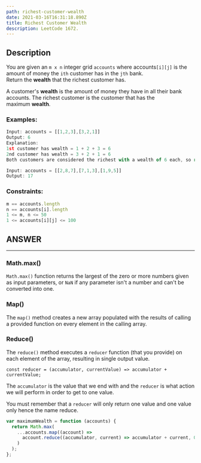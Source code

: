 ```yaml
---
path: richest-customer-wealth
date: 2021-03-16T16:31:18.890Z
title: Richest Customer Wealth
description: LeetCode 1672.
---
```

## Description

You are given an `m x n` integer grid `accounts` where accounts`[i][j]` is the amount of money the `ith` customer has in the `jth` bank. Return the **wealth** that the richest customer has.

A customer's **wealth** is the amount of money they have in all their bank accounts. The richest customer is the customer that has the maximum **wealth**.

### Examples:

```js
Input: accounts = [[1,2,3],[3,2,1]]
Output: 6
Explanation:
1st customer has wealth = 1 + 2 + 3 = 6
2nd customer has wealth = 3 + 2 + 1 = 6
Both customers are considered the richest with a wealth of 6 each, so return 6.
```

```js
Input: accounts = [[2,8,7],[7,1,3],[1,9,5]]
Output: 17
```

### Constraints:

```js
m == accounts.length
n == accounts[i].length
1 <= m, n <= 50
1 <= accounts[i][j] <= 100
```

## ANSWER

- - -

### **Math.max()**

`Math.max()` function returns the largest of the zero or more numbers given as input parameters, or `NaN` if any parameter isn't a number and can't be converted into one.

### **Map()** 

The `map()` method creates a new array populated with the results of calling a provided function on every element in the calling array.

### R**educe()**

[](https://developer.mozilla.org/en-US/docs/Web/JavaScript/Reference/Global_Objects/Array/Reduce)The `reduce()` method executes a `reducer` function (that you provide) on each element of the array, resulting in single output value.

`const reducer = (accumulator, currentValue) => accumulator + currentValue;`

The `accumulator` is the value that we end with and the `reducer` is what action we will perform in order to get to one value.

You must remember that a `reducer` will only return one value and one value only hence the name reduce.



```js
var maximumWealth = function (accounts) {
  return Math.max(
    ...accounts.map((account) =>
      account.reduce((accumulator, current) => accumulator + current, 0)
    )
  );
};
```